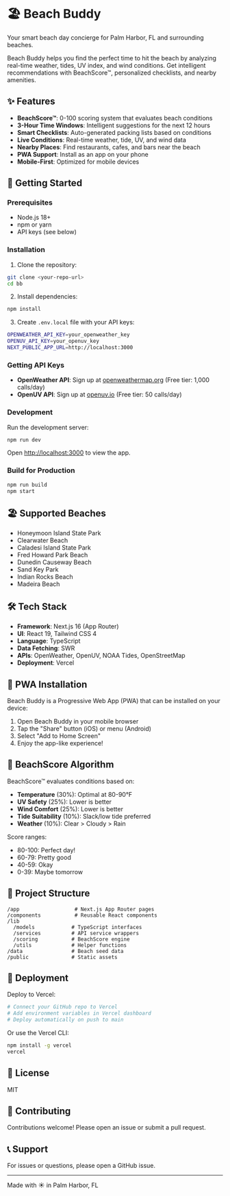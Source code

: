 # 🏖️ Beach Buddy

Your smart beach day concierge for Palm Harbor, FL and surrounding beaches.

Beach Buddy helps you find the perfect time to hit the beach by analyzing real-time weather, tides, UV index, and wind conditions. Get intelligent recommendations with BeachScore™, personalized checklists, and nearby amenities.

## ✨ Features

- **BeachScore™**: 0-100 scoring system that evaluates beach conditions
- **3-Hour Time Windows**: Intelligent suggestions for the next 12 hours
- **Smart Checklists**: Auto-generated packing lists based on conditions
- **Live Conditions**: Real-time weather, tide, UV, and wind data
- **Nearby Places**: Find restaurants, cafes, and bars near the beach
- **PWA Support**: Install as an app on your phone
- **Mobile-First**: Optimized for mobile devices

## 🚀 Getting Started

### Prerequisites

- Node.js 18+ 
- npm or yarn
- API keys (see below)

### Installation

1. Clone the repository:
```bash
git clone <your-repo-url>
cd bb
```

2. Install dependencies:
```bash
npm install
```

3. Create `.env.local` file with your API keys:
```bash
OPENWEATHER_API_KEY=your_openweather_key
OPENUV_API_KEY=your_openuv_key
NEXT_PUBLIC_APP_URL=http://localhost:3000
```

### Getting API Keys

- **OpenWeather API**: Sign up at [openweathermap.org](https://openweathermap.org/api) (Free tier: 1,000 calls/day)
- **OpenUV API**: Sign up at [openuv.io](https://www.openuv.io/) (Free tier: 50 calls/day)

### Development

Run the development server:

```bash
npm run dev
```

Open [http://localhost:3000](http://localhost:3000) to view the app.

### Build for Production

```bash
npm run build
npm start
```

## 🏖️ Supported Beaches

- Honeymoon Island State Park
- Clearwater Beach
- Caladesi Island State Park
- Fred Howard Park Beach
- Dunedin Causeway Beach
- Sand Key Park
- Indian Rocks Beach
- Madeira Beach

## 🛠️ Tech Stack

- **Framework**: Next.js 16 (App Router)
- **UI**: React 19, Tailwind CSS 4
- **Language**: TypeScript
- **Data Fetching**: SWR
- **APIs**: OpenWeather, OpenUV, NOAA Tides, OpenStreetMap
- **Deployment**: Vercel

## 📱 PWA Installation

Beach Buddy is a Progressive Web App (PWA) that can be installed on your device:

1. Open Beach Buddy in your mobile browser
2. Tap the "Share" button (iOS) or menu (Android)
3. Select "Add to Home Screen"
4. Enjoy the app-like experience!

## 🧮 BeachScore Algorithm

BeachScore™ evaluates conditions based on:

- **Temperature** (30%): Optimal at 80-90°F
- **UV Safety** (25%): Lower is better
- **Wind Comfort** (25%): Lower is better
- **Tide Suitability** (10%): Slack/low tide preferred
- **Weather** (10%): Clear > Cloudy > Rain

Score ranges:
- 80-100: Perfect day!
- 60-79: Pretty good
- 40-59: Okay
- 0-39: Maybe tomorrow

## 📁 Project Structure

```
/app                  # Next.js App Router pages
/components           # Reusable React components
/lib
  /models            # TypeScript interfaces
  /services          # API service wrappers
  /scoring           # BeachScore engine
  /utils             # Helper functions
/data                # Beach seed data
/public              # Static assets
```

## 🚢 Deployment

Deploy to Vercel:

```bash
# Connect your GitHub repo to Vercel
# Add environment variables in Vercel dashboard
# Deploy automatically on push to main
```

Or use the Vercel CLI:

```bash
npm install -g vercel
vercel
```

## 📝 License

MIT

## 🤝 Contributing

Contributions welcome! Please open an issue or submit a pull request.

## 📞 Support

For issues or questions, please open a GitHub issue.

---

Made with ☀️ in Palm Harbor, FL

